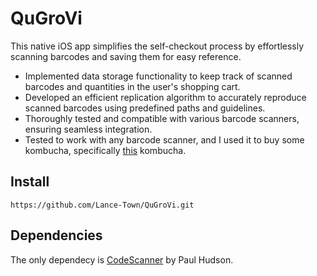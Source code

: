 # QuGroVi
This native iOS app simplifies the self-checkout process by effortlessly scanning barcodes and saving them for easy reference.

- Implemented data storage functionality to keep track of scanned barcodes and quantities in the user's shopping cart.
- Developed an efficient replication algorithm to accurately reproduce scanned barcodes using predefined paths and guidelines.
- Thoroughly tested and compatible with various barcode scanners, ensuring seamless integration.
- Tested to work with any barcode scanner, and I used it to buy some kombucha, specifically <a href="https://gtslivingfoods.com/products/gts-kombucha-guava-goddess">this</a> kombucha.

## Install
```
https://github.com/Lance-Town/QuGroVi.git
```

## Dependencies 
The only dependecy is <a href="https://github.com/Lance-Town/QuGroVi.git">CodeScanner</a> by Paul Hudson.

